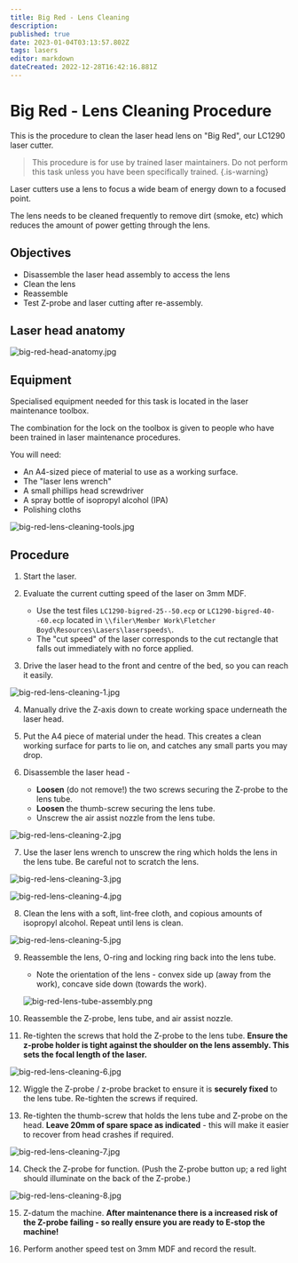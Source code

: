 ```yaml
---
title: Big Red - Lens Cleaning
description: 
published: true
date: 2023-01-04T03:13:57.802Z
tags: lasers
editor: markdown
dateCreated: 2022-12-28T16:42:16.881Z
---
```


# Big Red - Lens Cleaning Procedure

This is the procedure to clean the laser head lens on "Big Red", our LC1290 laser cutter.

> This procedure is for use by trained laser maintainers.
> Do not perform this task unless you have been specifically trained.
{.is-warning}

Laser cutters use a lens to focus a wide beam of energy down to a focused point.

The lens needs to be cleaned frequently to remove dirt (smoke, etc) which reduces the amount of power getting through the lens.

## Objectives

* Disassemble the laser head assembly to access the lens
* Clean the lens
* Reassemble
* Test Z-probe and laser cutting after re-assembly.

## Laser head anatomy

![big-red-head-anatomy.jpg](/tools/lasers/big-red-head-anatomy.jpg)

## Equipment

Specialised equipment needed for this task is located in the laser maintenance toolbox.

The combination for the lock on the toolbox is given to people who have been trained in laser maintenance procedures.

You will need:

* An A4-sized piece of material to use as a working surface.
* The "laser lens wrench"
* A small phillips head screwdriver
* A spray bottle of isopropyl alcohol (IPA)
* Polishing cloths

![big-red-lens-cleaning-tools.jpg](/tools/lasers/big-red-lens-cleaning-tools.jpg)

## Procedure

1. Start the laser.

2. Evaluate the current cutting speed of the laser on 3mm MDF.
    * Use the test files `LC1290-bigred-25--50.ecp` or `LC1290-bigred-40--60.ecp` located in `\\filer\Member Work\Fletcher Boyd\Resources\Lasers\laserspeeds\`.
    * The "cut speed" of the laser corresponds to the cut rectangle that falls out immediately with no force applied.

3. Drive the laser head to the front and centre of the bed, so you can reach it easily.

![big-red-lens-cleaning-1.jpg](/tools/lasers/big-red-lens-cleaning-1.jpg)

4. Manually drive the Z-axis down to create working space underneath the laser head.

5. Put the A4 piece of material under the head. This creates a clean working surface for parts to lie on, and catches any small parts you may drop.

6. Disassemble the laser head -

    * **Loosen** (do not remove!) the two screws securing the Z-probe to the lens tube.
    * **Loosen** the thumb-screw securing the lens tube.
    * Unscrew the air assist nozzle from the lens tube.

![big-red-lens-cleaning-2.jpg](/tools/lasers/big-red-lens-cleaning-2.jpg)

7. Use the laser lens wrench to unscrew the ring which holds the lens in the lens tube. Be careful not to scratch the lens.

![big-red-lens-cleaning-3.jpg](/tools/lasers/big-red-lens-cleaning-3.jpg)

![big-red-lens-cleaning-4.jpg](/tools/lasers/big-red-lens-cleaning-4.jpg)

8. Clean the lens with a soft, lint-free cloth, and copious amounts of isopropyl alcohol. Repeat until lens is clean.

![big-red-lens-cleaning-5.jpg](/tools/lasers/big-red-lens-cleaning-5.jpg)

9. Reassemble the lens, O-ring and locking ring back into the lens tube.

    * Note the orientation of the lens - convex side up (away from the work), concave side down (towards the work).
    
    ![big-red-lens-tube-assembly.png](/tools/lasers/big-red-lens-tube-assembly.png)

10. Reassemble the Z-probe, lens tube, and air assist nozzle.

11. Re-tighten the screws that hold the Z-probe to the lens tube. **Ensure the z-probe holder is tight against the shoulder on the lens assembly. This sets the focal length of the laser.**

![big-red-lens-cleaning-6.jpg](/tools/lasers/big-red-lens-cleaning-6.jpg)

12. Wiggle the Z-probe / z-probe bracket to ensure it is **securely fixed** to the lens tube. Re-tighten the screws if required.

13. Re-tighten the thumb-screw that holds the lens tube and Z-probe on the head. **Leave 20mm of spare space as indicated** - this will make it easier to recover from head crashes if required.

![big-red-lens-cleaning-7.jpg](/tools/lasers/big-red-lens-cleaning-7.jpg)

14. Check the Z-probe for function. (Push the Z-probe button up; a red light should illuminate on the back of the Z-probe.)

![big-red-lens-cleaning-8.jpg](/tools/lasers/big-red-lens-cleaning-8.jpg)

15. Z-datum the machine. **After maintenance there is a increased risk of the Z-probe failing - so really ensure you are ready to E-stop the machine!**

16. Perform another speed test on 3mm MDF and record the result.

